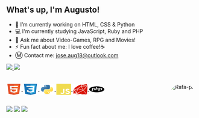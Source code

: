 ## What's up, I'm Augusto!

- 🌱 I’m currently working on HTML, CSS & Python
- 💻 I'm currently studying JavaScript, Ruby and PHP
- 💬 Ask me about Video-Games, RPG and Movies!
- ⚡ Fun fact about me: I love coffee!☕
- Ⓜ️ Contact me: jose.aug18@outlook.com

<!-- - 📫 How to reach me: ... -->

<div>
  <a href="https://github.com/Augusto240">
  <img height="180em" src="https://github-readme-stats.vercel.app/api?username=Augusto240&show_icons=true&theme=radical&include_all_commits=true&count_private=true"/>
  <img height="180em" src="https://github-readme-stats.vercel.app/api/top-langs/?username=Augusto240&layout=compact&langs_count=7&theme=radical"/>
</div>
<div style="display: inline_block"><br>
    <div style="display: inline_block"><br>
  
  <img align="center" alt="Aug-HTML" height="30" width="40" src="https://raw.githubusercontent.com/devicons/devicon/master/icons/html5/html5-original.svg">
  <img align="center" alt="Aug-CSS" height="30" width="40" src="https://raw.githubusercontent.com/devicons/devicon/master/icons/css3/css3-original.svg">
  <img align="center" alt="Aug-Python" height="30" width="40" src="https://raw.githubusercontent.com/devicons/devicon/master/icons/python/python-original.svg">
  <img align="center" alt="Aug-Js" height="30" width="40" src="https://raw.githubusercontent.com/devicons/devicon/master/icons/javascript/javascript-plain.svg">
  <img align="center" alt="Aug-Rb" height="30" width="40" src="https://raw.githubusercontent.com/devicons/devicon/master/icons/ruby/ruby-plain.svg">
  <img align="center" alt="Aug-php" height="30" width="40" src="https://raw.githubusercontent.com/devicons/devicon/master/icons/php/php-plain.svg">
   <img align="right" alt="Rafa-pic" height="150" style="border-radius:50px;" src="https://gifdb.com/images/high/anime-dance-konosuba-kazuma-eljqk94x8nczvxii.gif">


</div>

  ##
  
<div> 


  <a href="https://instagram.com/augustoliveira1" target="_blank"><img src="https://img.shields.io/badge/-Instagram-%23E4405F?style=for-the-badge&logo=instagram&logoColor=white" target="_blank"></a>
  <a href = "mailto:augusto.oliveira1@escolar.ifrn.edu.br"><img src="https://img.shields.io/badge/-Gmail-%23333?style=for-the-badge&logo=gmail&logoColor=white" target="_blank"></a>
  <a href="https://www.linkedin.com/in/augusto-oliveira-4a8068235/" target="_blank"><img src="https://img.shields.io/badge/-LinkedIn-%230077B5?style=for-the-badge&logo=linkedin&logoColor=white" target="_blank"></a> 
  
</div>

 ##

